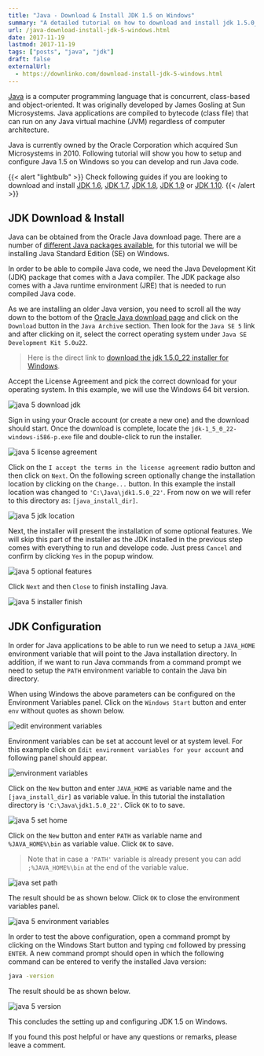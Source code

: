 ```yaml
---
title: "Java - Download & Install JDK 1.5 on Windows"
summary: "A detailed tutorial on how to download and install jdk 1.5.0_22 on Windows."
url: /java-download-install-jdk-5-windows.html
date: 2017-11-19
lastmod: 2017-11-19
tags: ["posts", "java", "jdk"]
draft: false
externalUrl:
  - https://downlinko.com/download-install-jdk-5-windows.html
---
```


[Java](https://www.java.com/en/) is a computer programming language that is concurrent, class-based and object-oriented. It was originally developed by James Gosling at Sun Microsystems. Java applications are compiled to bytecode (class file) that can run on any Java virtual machine (JVM) regardless of computer architecture.

Java is currently owned by the Oracle Corporation which acquired Sun Microsystems in 2010. Following tutorial will show you how to setup and configure Java 1.5 on Windows so you can develop and run Java code.

{{< alert "lightbulb" >}}
Check following guides if you are looking to download and install [JDK 1.6](/java-download-install-jdk-6-windows.html), [JDK 1.7](/java-download-install-jdk-7-windows.html), [JDK 1.8](/java-download-install-jdk-8-windows.html), [JDK 1.9](/java-download-install-jdk-9-windows.html) or [JDK 1.10](/java-download-install-jdk-10-windows.html).
{{< /alert >}}

## JDK Download & Install

Java can be obtained from the Oracle Java download page. There are a number of [different Java packages available](https://docs.oracle.com/javaee/6/firstcup/doc/gkhoy.html), for this tutorial we will be installing Java Standard Edition (SE) on Windows.

In order to be able to compile Java code, we need the Java Development Kit (JDK) package that comes with a Java compiler. The JDK package also comes with a Java runtime environment (JRE) that is needed to run compiled Java code.

As we are installing an older Java version, you need to scroll all the way down to the bottom of the [Oracle Java download page](http://www.oracle.com/technetwork/java/javase/downloads/index.html) and click on the `Download` button in the `Java Archive` section. Then look for the `Java SE 5` link and after clicking on it, select the correct operating system under `Java SE Development Kit 5.0u22`.

> Here is the direct link to [download the jdk 1.5.0_22 installer for Windows](http://www.oracle.com/technetwork/java/javasebusiness/downloads/java-archive-downloads-javase5-419410.html).

Accept the License Agreement and pick the correct download for your operating system. In this example, we will use the Windows 64 bit version.

![java 5 download jdk](java-5-download-jdk.png)

Sign in using your Oracle account (or create a new one) and the download should start. Once the download is complete, locate the `jdk-1_5_0_22-windows-i586-p.exe` file and double-click to run the installer.

![java 5 license agreement](java-5-license-agreement.png)

Click on the `I accept the terms in the license agreement` radio button and then click on `Next`. On the following screen optionally change the installation location by clicking on the `Change...` button. In this example the install location was changed to `'C:\Java\jdk1.5.0_22'`. From now on we will refer to this directory as: `[java_install_dir]`.

![java 5 jdk location](java-5-jdk-location.png)

Next, the installer will present the installation of some optional features. We will skip this part of the installer as the JDK installed in the previous step comes with everything to run and develope code. Just press `Cancel` and confirm by clicking `Yes` in the popup window.

![java 5 optional features](java-5-optional-features.png)

Click `Next` and then `Close` to finish installing Java.

![java 5 installer finish](java-5-installer-finish.png)

## JDK Configuration

In order for Java applications to be able to run we need to setup a `JAVA_HOME` environment variable that will point to the Java installation directory. In addition, if we want to run Java commands from a command prompt we need to setup the `PATH` environment variable to contain the Java bin directory.

When using Windows the above parameters can be configured on the Environment Variables panel. Click on the `Windows Start` button and enter `env` without quotes as shown below.

![edit environment variables](edit-environment-variables.png)

Environment variables can be set at account level or at system level. For this example click on `Edit environment variables for your account` and following panel should appear.

![environment variables](environment-variables.png)

Click on the `New` button and enter `JAVA_HOME` as variable name and the `[java_install_dir]` as variable value. In this tutorial the installation directory is `'C:\Java\jdk1.5.0_22'`. Click `OK` to to save.

![java 5 set home](java-5-set-home.png)

Click on the `New` button and enter `PATH` as variable name and `%JAVA_HOME%\bin` as variable value. Click `OK` to save.

> Note that in case a `'PATH'` variable is already present you can add `;%JAVA_HOME%\bin` at the end of the variable value.

![java set path](java-set-path.png)

The result should be as shown below. Click `OK` to close the environment variables panel.

![java 5 environment variables](java-5-environment-variables.png)

In order to test the above configuration, open a command prompt by clicking on the Windows Start button and typing `cmd` followed by pressing `ENTER`. A new command prompt should open in which the following command can be entered to verify the installed Java version:

``` bash
java -version
```

The result should be as shown below.

![java 5 version](java-5-version.png)

This concludes the setting up and configuring JDK 1.5 on Windows.

If you found this post helpful or have any questions or remarks, please leave a comment.
